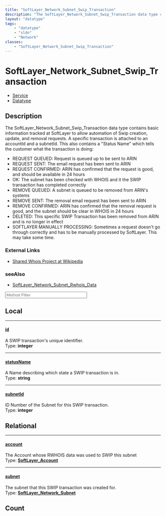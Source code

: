 ```yaml
---
title: "SoftLayer_Network_Subnet_Swip_Transaction"
description: "The SoftLayer_Network_Subnet_Swip_Transaction data type contains basic information tracked at SoftLayer to allow automat... "
layout: "datatype"
tags:
    - "datatype"
    - "sldn"
    - "Network"
classes:
    - "SoftLayer_Network_Subnet_Swip_Transaction"
---
```


# SoftLayer_Network_Subnet_Swip_Transaction
<div id='service-datatype'>
    <ul id='sldn-reference-tabs'>
    <li id='service'> <a href='/reference/services/SoftLayer_Network_Subnet_Swip_Transaction' >Service</a></li>    <li id='datatype'> <a href='/reference/datatypes/SoftLayer_Network_Subnet_Swip_Transaction' >Datatype</a></li>
    </ul>
</div>

## Description 
The SoftLayer_Network_Subnet_Swip_Transaction data type contains basic information tracked at SoftLayer to allow automation of Swip creation, update, and removal requests.  A specific transaction is attached to an accountId and a subnetId. This also contains a "Status Name" which tells the customer what the transaction is doing: 


* REQUEST QUEUED:  Request is queued up to be sent to ARIN
* REQUEST SENT:  The email request has been sent to ARIN
* REQUEST CONFIRMED:  ARIN has confirmed that the request is good, and should be available in 24 hours
* OK:  The subnet has been checked with WHOIS and it the SWIP transaction has completed correctly
* REMOVE QUEUED:  A subnet is queued to be removed from ARIN's systems
* REMOVE SENT:  The removal email request has been sent to ARIN
* REMOVE CONFIRMED:  ARIN has confirmed that the removal request is good, and the subnet should be clear in WHOIS in 24 hours
* DELETED:  This specific SWIP Transaction has been removed from ARIN and is no longer in effect
* SOFTLAYER MANUALLY PROCESSING:  Sometimes a request doesn't go through correctly and has to be manually processed by SoftLayer.  This may take some time.

### External Links


* [Shared Whois Project at Wikipedia](http://en.wikipedia.org/wiki/Shared_Whois_Project)




### seeAlso

* [SoftLayer_Network_Subnet_Rwhois_Data](/reference/services/SoftLayer_Network_Subnet_Rwhois_Data )




<!-- Service Filer BEGIN -->
<div class="view-filters">
        <div class="clearfix">
            <div class="search-input-box">
                <input placeholder="Method Filter" onkeyup="titleSearch(inputId='prop-input', divId='properties', elementClass='prop-row')" 
                    type="text" id="prop-input" value="" size="30" maxlength="128" class="form-text">
            </div>
        </div>
</div>
<!-- Service Filer END -->

<div id="properties" class="content">
<div id="localProperties" class="prop-content" >

## Local
-----
[id]: #id
#### [id]
A SWIP transaction's unique identifier.  
<span class="type-label">Type: </span>**integer**

-----
[statusName]: #statusname
#### [statusName]
A Name describing which state a SWIP  transaction is in.  
<span class="type-label">Type: </span>**string**

-----
[subnetId]: #subnetid
#### [subnetId]
ID Number of the Subnet for this SWIP transaction.  
<span class="type-label">Type: </span>**integer**

</div>
<!-- LOCAL PROPERTY END -->

<div id="relationalProperties"  class="prop-content" >

## Relational
-----
[account]: #account
#### [account]
The Account whose RWHOIS data was used to SWIP this subnet  
<span class="type-label">Type: </span>**<a href='/reference/datatypes/SoftLayer_Account'>SoftLayer_Account </a>**

-----
[subnet]: #subnet
#### [subnet]
The subnet that this SWIP transaction was created for.  
<span class="type-label">Type: </span>**<a href='/reference/datatypes/SoftLayer_Network_Subnet'>SoftLayer_Network_Subnet </a>**


## Count
</div>


